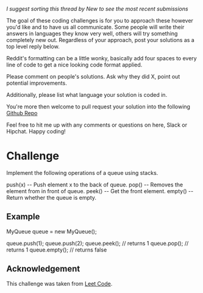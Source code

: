 _I suggest sorting this thread by *New* to see the most recent submissions_

The goal of these coding challenges is for you to approach these however you'd like and to have us all communicate. Some people will write their answers in languages they know very well, others will try something completely new out. Regardless of your approach, post your solutions as a top level reply below.

Reddit's formatting can be a little wonky, basically add four spaces to every line of code to get a nice looking code format applied.

Please comment on people's solutions. Ask why they did X, point out potential improvements.

Additionally, please list what language your solution is coded in.

You're more then welcome to pull request your solution into the following [Github Repo](https://github.com/GregHilston/Code-Foo)

Feel free to hit me up with any comments or questions on here, Slack or Hipchat. Happy coding!

# Challenge

Implement the following operations of a queue using stacks.

push(x) -- Push element x to the back of queue.
pop() -- Removes the element from in front of queue.
peek() -- Get the front element.
empty() -- Return whether the queue is empty.

## Example

MyQueue queue = new MyQueue();

queue.push(1);
queue.push(2);
queue.peek();  // returns 1
queue.pop();   // returns 1
queue.empty(); // returns false

## Acknowledgement

This challenge was taken from [Leet Code](https://leetcode.com/problems/implement-queue-using-stacks/).

